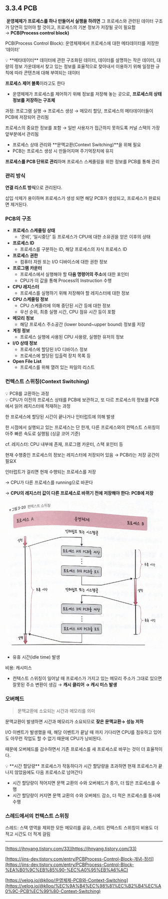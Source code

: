
## 3.3.4 PCB

 **운영체제가 프로세스를 하나 만들어서 실행을 하려면** 그 프로세스와 관련된 데이터 구조가 당연히 있어야 할 것이고, 프로세스의 기본 정보가 저장될 곳이 필요함 → **PCB(Process control block)**

PCB(Process Control Block): 운영체제에서 프로세스에 대한 메타데이터를 저장한 ‘데이터’

<aside>
💡 **메타데이터**
데이터에 관한 구조화된 데이터, 데이터를 설명하는 작은 데이터, 대량의 정보 가운데에서 찾고 있는 정보를 효율적으로 찾아내서 이용하기 위해 일정한 규칙에 따라 콘텐츠에 대해 부여되는 데이터

</aside>

**프로세스 제어 블록**이라고도 한다

- 운영체제가 프로세스를 제어하기 위해 정보를 저장해 놓는 곳으로, **프로세스의 상태 정보를 저장하는 구조체**

과정: 프로그램 실행 → 프로세스 생성 → 메모리 할당, 프로세스의 메타데이터들이 PCB에 저장되어 관리됨

프로세스의 중요한 정보를 포함 → 일반 사용자가 접근하지 못하도록 커널 스택의 가장 앞부분에서 관리됨

- 프로세스 상태 관리와 **문맥교환(Context Switching)**을 위해 필요
- PCB는 프로세스 생성 시 만들어지며 주기억장치에 유지

**프로세스를 PCB 단위로 관리**하며 프로세스 스케줄링을 위한 정보를 PCB를 통해 관리

### 관리 방식

**연결 리스트 방식**으로 관리된다.

삽입 삭제가 용이하며 프로세스가 생성 되면 해당 PCB가 생성되고, 프로세스가 완료되면 제거된다.

### PCB의 구조

- **프로세스 스케줄링 상태**
    - ‘준비’, ‘일시중단’ 등 프로세스가 CPU에 대한 소유권을 얻은 이후의 상태
- **프로세스 ID**
    - 프로세스를 구분하는 ID, 해당 프로세스의 자식 프로세스 ID
- **프로세스 권한**
    - 컴퓨터 자원 또는 I/O 디바이스에 대한 권한 정보
- **프로그램 카운터**
    - 프로세스에서 실행해야 할 **다음 명령어의 주소**에 대한 포인터
    - CPU가 이 값을 통해 Process의 Instruction 수행
- **CPU 레지스터**
    - 프로세스를 실행하기 위해 저장해야 할 레지스터에 대한 정보
- **CPU 스케줄링 정보**
    - CPU 스케줄러에 의해 중단된 시간 등에 대한 정보
    - 우선 순위, 최종 실행 시간, CPU 점유 시간 등이 포함
- **********************메모리 정보**********************
    - 해당 프로세스 주소공간 (lower bound~upper bound) 정보를 저장
- **계정 정보**
    - 프로세스 실행에 사용된 CPU 사용량, 실행한 유저의 정보
- **I/O 상태 정보**
    - 프로세스에 할당된 I/O 디바이스 정보
    - 프로세스에 할당된 입출력 장치 목록 등
- **Open File List**
    - 프로세스를 위해 열려 있는 파일의 리스트

### 컨텍스트 스위칭(Context Switching)

<aside>
💡 PCB를 교환하는 과정

</aside>

<aside>
💡 CPU가 이전의 프로세스 상태를 PCB에 보관하고, 또 다르 프로세스의 정보를 PCB에서 읽어 레지스터에 적재하는 과정

</aside>

한 프로세스에 할당된 시간이 끝나거나 인터럽트에 의해 발생

한 시점에서 실행되고 있는 프로세스는 단 한개, 다른 프로세스와의 컨텍스트 스위칭이 아주 빠른 속도로 실행됨 (싱글 코어 기준)

cf. 레지스터: CPU 내부에 존재, 프로그램 카운터, 스택 포인터 등

현재 수행중인 프로세스의 정보는 레지스터에 저장되어 있음 → PCB라는 저장 공간이 필요X

인터럽트가 걸리면 현재 수행되는 프로세스를 저장 

→ CPU가 다른 프로세스를 running으로 바꾼다

→ **CPU의 레지스터 값이 다른 프로세스로 바뀌기 전에 저장해야 한다: PCB에 저장**

![9D141ABE-DED3-4BEF-B40F-136CB47C86D2.jpeg](./img/ch3.3.4_1.jpeg)

- 유휴 시간(idle time) 발생

비용: 캐시미스

- 컨텍스트 스위칭이 일어날 때 프로세스가 가지고 있는 메모리 주소가 그대로 있으면 잘못된 주소 변환이 생김 → **캐시 클리어 → 캐시 미스 발생**

### 오버헤드

> 문맥교환에 소요되는 시간과 메모리를 의미
> 

문맥교환이 발생하면 시간과 메모리가 소요되므로 **잦은 문맥교환→ 성능 저하**

I/O 이벤트가 발생했을 때, 해당 이벤트가 끝날 때 까지 기다리면 CPU를 점유하고 있어도 아무런 작업도 할 수 없기 때문에 CPU가 낭비된다.

때문에 오버헤드를 감수하면서 기존 프로세스를 새 프로세스로 바꾸는 것이 더 효율적이다.

<aside>
💡 **시간 할당량**
프로세스가 작동하다가 시간 할당량을 초과하면 현재 프로세스가 끝나지 않았음에도 다음 프로세스로 넘어간다

</aside>

- 시간 할당량이 적어지면 문맥 교환의 수와 오버헤드가 증가, 더 많은 프로세스를 수행
- 시간 할당량이 커지면 문맥 교환의 수와 오버헤드 감소, 더 적은 프로세스를 동시에 수행

### 스레드에서의 컨텍스트 스위칭

스레드: 스택 영역을 제외한 모든 메모리를 공유, 스레드 컨텍스트 스위칭이 비용도 더 적고 시간도 더 적게 걸림

---

[https://jhnyang.tistory.com/33](https://jhnyang.tistory.com/33)

[https://jins-dev.tistory.com/entry/PCBProcess-Control-Block-개념-정리](https://jins-dev.tistory.com/entry/PCBProcess-Control-Block-%EA%B0%9C%EB%85%90-%EC%A0%95%EB%A6%AC)

[https://velog.io/@klloo/운영체제-PCB와-Context-Switching](https://velog.io/@klloo/%EC%9A%B4%EC%98%81%EC%B2%B4%EC%A0%9C-PCB%EC%99%80-Context-Switching)